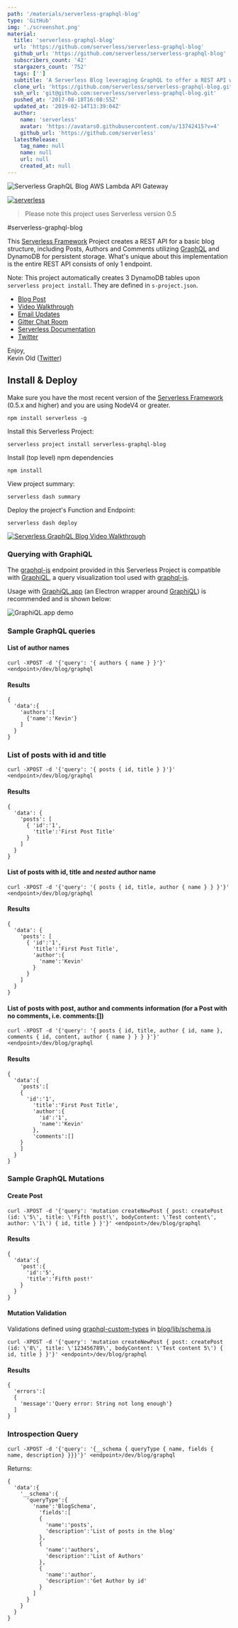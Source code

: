 ```yaml
---
path: '/materials/serverless-graphql-blog'
type: 'GitHub'
img: './screenshot.png'
material:
  title: 'serverless-graphql-blog'
  url: 'https://github.com/serverless/serverless-graphql-blog'
  github_url: 'https://github.com/serverless/serverless-graphql-blog'
  subscribers_count: '42'
  stargazers_count: '752'
  tags: ['']
  subtitle: 'A Serverless Blog leveraging GraphQL to offer a REST API with only 1 endpoint using Serverless v0.5'
  clone_url: 'https://github.com/serverless/serverless-graphql-blog.git'
  ssh_url: 'git@github.com:serverless/serverless-graphql-blog.git'
  pushed_at: '2017-08-18T16:08:55Z'
  updated_at: '2019-02-14T13:39:04Z'
  author:
    name: 'serverless'
    avatar: 'https://avatars0.githubusercontent.com/u/13742415?v=4'
    github_url: 'https://github.com/serverless'
  latestRelease:
    tag_name: null
    name: null
    url: null
    created_at: null
---
```

![Serverless GraphQL Blog AWS Lambda API Gateway](serverless_graphql_blog.png)

[![serverless](http://public.serverless.com/badges/v3.svg)](http://www.serverless.com)

> Please note this project uses Serverless version 0.5

#serverless-graphql-blog

This [Serverless Framework](http://www.serverless.com) Project creates a REST API for a basic blog structure, including Posts, Authors and Comments utilizing [GraphQL][1] and DynamoDB for persistent storage.  What's unique about this implementation is the entire REST API consists of only 1 endpoint.

Note: This project automatically creates 3 DynamoDB tables upon `serverless project install`.  They are defined in `s-project.json`.

* [Blog Post](http://kevinold.com/2016/02/01/serverless-graphql.html)
* [Video Walkthrough](https://www.youtube.com/watch?v=lgE5-mm8gX4)
* [Email Updates](http://eepurl.com/bvz5Nj)
* [Gitter Chat Room](https://gitter.im/serverless/serverless)
* [Serverless Documentation](http://docs.serverless.com)
* [Twitter](https://www.twitter.com/goserverless)

Enjoy,<br/>
Kevin Old ([Twitter](https://twitter.com/kevinold))

## Install & Deploy

Make sure you have the most recent version of the [Serverless Framework](http://www.serverless.com) (0.5.x and higher) and you are using NodeV4 or greater.

```
npm install serverless -g
```

Install this Serverless Project:

```
serverless project install serverless-graphql-blog
```

Install (top level) npm dependencies

```
npm install
```

View project summary:

```
serverless dash summary
```
Deploy the project's Function and Endpoint:

```
serverless dash deploy
```

[![Serverless GraphQL Blog Video Walkthrough](video_serverless_blog_graphql.png)](https://www.youtube.com/watch?v=lgE5-mm8gX4)

### Querying with GraphiQL

The [graphql-js][1] endpoint provided in this Serverless Project is compatible with [GraphiQL][2], a query visualization tool used with [graphql-js][1].

Usage with [GraphiQL.app][3] (an Electron wrapper around [GraphiQL][2]) is recommended and is shown below:

![GraphiQL.app demo](https://s3.amazonaws.com/various-image-files/graphiql-serverless-graphql-blog-screenshot.png)

### Sample GraphQL queries

#### List of author names
```
curl -XPOST -d '{'query': '{ authors { name } }'}' <endpoint>/dev/blog/graphql
```

#### Results
```
{
  'data':{
    'authors':[
      {'name':'Kevin'}
    ]
  }
}
```

### List of posts with id and title
```
curl -XPOST -d '{'query': '{ posts { id, title } }'}' <endpoint>/dev/blog/graphql
```

#### Results
```
{
  'data': {
    'posts': [
      { 'id':'1',
        'title':'First Post Title'
      }
    ]
  }
}
```

#### List of posts with id, title and *nested* author name
```
curl -XPOST -d '{'query': '{ posts { id, title, author { name } } }'}' <endpoint>/dev/blog/graphql
```

#### Results
```
{
  'data': {
    'posts': [
      { 'id':'1',
        'title':'First Post Title',
        'author':{
          'name':'Kevin'
        }
      }
    ]
  }
}
```

#### List of posts with post, author and comments information (for a Post with no comments, i.e. comments:[])
```
curl -XPOST -d '{'query': '{ posts { id, title, author { id, name }, comments { id, content, author { name } } } }'}' <endpoint>/dev/blog/graphql
```

#### Results
```
{
  'data':{
    'posts':[
    {
      'id':'1',
        'title':'First Post Title',
        'author':{
          'id':'1',
          'name':'Kevin'
        },
        'comments':[]
    }
    ]
  }
}
```


### Sample GraphQL Mutations

#### Create Post
```
curl -XPOST -d '{'query': 'mutation createNewPost { post: createPost (id: \'5\', title: \'Fifth post!\', bodyContent: \'Test content\', author: \'1\') { id, title } }'}' <endpoint>/dev/blog/graphql
```

#### Results
```
{
  'data':{
    'post':{
      'id':'5',
      'title':'Fifth post!'
    }
  }
}
```


#### Mutation Validation

Validations defined using [graphql-custom-types][4] in [blog/lib/schema.js][5]
```
curl -XPOST -d '{'query': 'mutation createNewPost { post: createPost (id: \'8\', title: \'123456789\', bodyContent: \'Test content 5\') { id, title } }'}' <endpoint>/dev/blog/graphql
```

#### Results
```
{
  'errors':[
  {
    'message':'Query error: String not long enough'}
  ]
}
```


### Introspection Query
```
curl -XPOST -d '{'query': '{__schema { queryType { name, fields { name, description} }}}'}' <endpoint>/dev/blog/graphql
```

Returns:
```
{
  'data':{
    '__schema':{
      'queryType':{
        'name':'BlogSchema',
          'fields':[
          {
            'name':'posts',
            'description':'List of posts in the blog'
          },
          {
            'name':'authors',
            'description':'List of Authors'
          },
          {
            'name':'author',
            'description':'Get Author by id'
          }
        ]
      }
    }
  }
}
```

[1]: https://github.com/graphql/graphql-js
[2]: https://github.com/graphql/graphiql
[3]: https://github.com/skevy/graphiql-app
[4]: https://github.com/stylesuxx/graphql-custom-types
[5]: https://github.com/serverless/serverless-graphql-blog/blob/master/blog/lib/schema.js#L100
